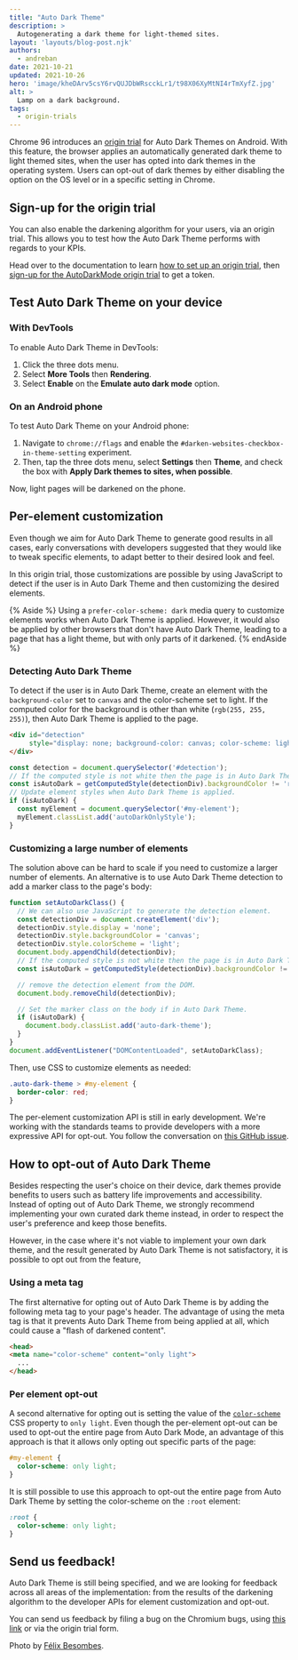 ```yaml
---
title: "Auto Dark Theme"
description: >
  Autogenerating a dark theme for light-themed sites.
layout: 'layouts/blog-post.njk'
authors:
  - andreban
date: 2021-10-21
updated: 2021-10-26
hero: 'image/kheDArv5csY6rvQUJDbWRscckLr1/t98X06XyMtNI4rTmXyfZ.jpg'
alt: >
  Lamp on a dark background.
tags:
  - origin-trials
---
```


Chrome 96 introduces an [origin trial](https://developer.chrome.com/blog/origin-trials/) for Auto Dark Themes on Android.
With this feature, the browser applies an automatically generated dark theme to light themed sites,
when the user has opted into dark themes in the operating system.
Users can opt-out of dark themes by either disabling the option on the OS level or in a specific setting in Chrome.

## Sign-up for the origin trial

You can also enable the darkening algorithm for your users, via an origin trial.
This allows you to test how the Auto Dark Theme performs with regards to your KPIs.

Head over to the documentation to learn
[how to set up an origin trial](/blog/origin-trials/#how-to-register-for-an-origin-trial),
then [sign-up for the AutoDarkMode origin trial](/origintrials/#/trials/active) to get a token.

## Test Auto Dark Theme on your device

### With DevTools

To enable Auto Dark Theme in DevTools:

1. Click the three dots menu.
1. Select **More Tools** then **Rendering**.
1. Select **Enable** on the **Emulate auto dark mode** option.

### On an Android phone

To test Auto Dark Theme on your Android phone:

1. Navigate to `chrome://flags` and enable the `#darken-websites-checkbox-in-theme-setting` experiment.
1. Then, tap the three dots menu, select **Settings** then **Theme**, and check the box with **Apply Dark themes to sites, when possible**.

Now, light pages will be darkened on the phone.

## Per-element customization

Even though we aim for Auto Dark Theme to generate good results in all cases,
early conversations with developers suggested that they would like to tweak specific elements,
to adapt better to their desired look and feel.

In this origin trial,
those customizations are possible by using JavaScript to detect if the user is in Auto Dark Theme and then customizing the desired elements.

{% Aside %}
Using a `prefer-color-scheme: dark` media query to customize elements works when Auto Dark Theme is applied.
However, it would also be applied by other browsers that don't have Auto Dark Theme,
leading to a page that has a light theme, but with only parts of it darkened.
{% endAside %}

### Detecting Auto Dark Theme

To detect if the user is in Auto Dark Theme,
create an element with the `background-color` set to `canvas` and the color-scheme set to light.
If the computed color for the background is other than white (`rgb(255, 255, 255)`),
then Auto Dark Theme is applied to the page.

```html
<div id="detection"
     style="display: none; background-color: canvas; color-scheme: light">
</div>
```
```js
const detection = document.querySelector('#detection');
// If the computed style is not white then the page is in Auto Dark Theme.
const isAutoDark = getComputedStyle(detectionDiv).backgroundColor != 'rgb(255, 255, 255)';
// Update element styles when Auto Dark Theme is applied.
if (isAutoDark) {
  const myElement = document.querySelector('#my-element');
  myElement.classList.add('autoDarkOnlyStyle');
}
```

### Customizing a large number of elements

The solution above can be hard to scale if you need to customize a larger number of elements.
An alternative is to use Auto Dark Theme detection to add a marker class to the page's body:

```js
function setAutoDarkClass() {
  // We can also use JavaScript to generate the detection element.
  const detectionDiv = document.createElement('div');
  detectionDiv.style.display = 'none';
  detectionDiv.style.backgroundColor = 'canvas';
  detectionDiv.style.colorScheme = 'light';
  document.body.appendChild(detectionDiv);
  // If the computed style is not white then the page is in Auto Dark Theme.
  const isAutoDark = getComputedStyle(detectionDiv).backgroundColor != 'rgb(255, 255, 255)';

  // remove the detection element from the DOM.
  document.body.removeChild(detectionDiv);

  // Set the marker class on the body if in Auto Dark Theme.
  if (isAutoDark) {
    document.body.classList.add('auto-dark-theme');
  }
}
document.addEventListener("DOMContentLoaded", setAutoDarkClass);
```

Then, use CSS to customize elements as needed:

```css
.auto-dark-theme > #my-element {
  border-color: red;
}
```

The per-element customization API is still in early development.
We're working with the standards teams to provide developers with a more expressive API for opt-out.
You follow the conversation on [this GitHub issue](https://github.com/w3c/csswg-drafts/issues/6664).

## How to opt-out of Auto Dark Theme

Besides respecting the user's choice on their device,
dark themes provide benefits to users such as battery life improvements and accessibility.
Instead of opting out of Auto Dark Theme,
we strongly recommend implementing your own curated dark theme instead,
in order to respect the user's preference and keep those benefits.

However, in the case where it's not viable to implement your own dark theme,
and the result generated by Auto Dark Theme is not satisfactory,
it is possible to opt out from the feature,

### Using a meta tag

The first alternative for opting out of Auto Dark Theme is by adding the following meta tag to your page's header.
The advantage of using the meta tag is that it prevents Auto Dark Theme from being applied at all,
which could cause a "flash of darkened content".

```html
<head>
<meta name="color-scheme" content="only light">
  ...
</head>
```

### Per element opt-out

A second alternative for opting out is setting the value of the [`color-scheme`](https://developer.mozilla.org/docs/Web/CSS/color-scheme)
CSS property to `only light`.
Even though the per-element opt-out can be used to opt-out the entire page from Auto Dark Mode,
an advantage of this approach is that it allows only opting out specific parts of the page:

```css
#my-element {
  color-scheme: only light;
}
```

It is still possible to use this approach to opt-out the entire page from Auto Dark Theme by setting the color-scheme on the `:root` element:

```css
:root {
  color-scheme: only light;
}
```

## Send us feedback!

Auto Dark Theme is still being specified,
and we are looking for feedback across all areas of the implementation:
from the results of the darkening algorithm to the developer APIs for element customization and opt-out.

You can send us feedback by filing a bug on the Chromium bugs,
using [this link](https://bugs.chromium.org/p/chromium/issues/list?q=component:Mobile%3EAutoDarkTheme)
or via the origin trial form.

Photo by [Félix Besombes](https://unsplash.com/@druks?utm_source=unsplash&utm_medium=referral&utm_content=creditCopyText).
